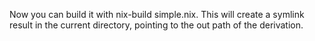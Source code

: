 Now you can build it with nix-build simple.nix. This will create a symlink result in the current directory, pointing to the out path of the derivation. 
